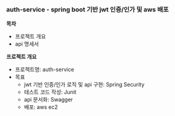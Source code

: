 ### auth-service - spring boot 기반 jwt 인증/인가 및 aws 배포

**목차**
- 프로젝트 개요
- api 명세서

**프로젝트 개요**
- 프로젝트명: auth-service
- 목표
  - jwt 기반 인증/인가 로직 및 api 구현: Spring Security
  - 테스트 코드 작성: Junit
  - api 문서화: Swagger
  - 배포: aws ec2


